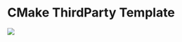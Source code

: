 # CMake ThirdParty Template

![](https://media.tenor.com/poJ384GwxcoAAAAd/because-fuck-them-why.gif)